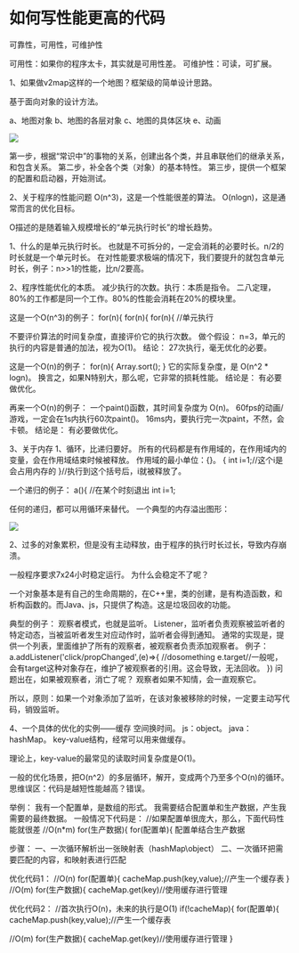 # 如何写性能更高的代码

可靠性，可用性，可维护性

可用性：如果你的程序太卡，其实就是可用性差。
可维护性：可读，可扩展。

1、如果做v2map这样的一个地图？框架级的简单设计思路。

基于面向对象的设计方法。

a、地图对象
b、地图的各层对象
c、地图的具体区块
e、动画

![](v2map组件分层.png)

第一步，根据“常识中”的事物的关系，创建出各个类，并且串联他们的继承关系，和包含关系。
第二步，补全各个类（对象）的基本特性。
第三步，提供一个框架的配置和启动器，开始测试。

2、关于程序的性能问题
O(n^3)，这是一个性能很差的算法。
O(nlogn)，这是通常而言的优化目标。

O描述的是随着输入规模增长的“单元执行时长”的增长趋势。

1、什么的是单元执行时长。
也就是不可拆分的，一定会消耗的必要时长。n/2的时长就是一个单元时长。
在对性能要求极端的情况下，我们要提升的就包含单元时长，例子：n>>1的性能，比n/2要高。

2、程序性能优化的本质。
减少执行的次数。执行：本质是指令。
二八定理，80%的工作都是同一个工作。80%的性能会消耗在20%的模块里。

这是一个O(n^3)的例子：
for(n){
for(n){
for(n){
//单元执行

不要评价算法的时间复杂度，直接评价它的执行次数。
做个假设：
n=3，单元的执行的内容是普通的加法，视为O(1)。
结论：
27次执行，毫无优化的必要。

这是一个O(n)的例子：
for(n){
Array.sort();
}
它的实际复杂度，是 O(n^2 * logn)。
换言之，如果N特别大，那么呢，它非常的损耗性能。
结论是：
有必要做优化。

再来一个O(n)的例子：
一个paint()函数，其时间复杂度为 O(n)。
60fps的动画/游戏，一定会在1s内执行60次paint()。
16ms内，要执行完一次paint，不然，会卡顿。
结论是：
有必要做优化。

3、关于内存
1、循环，比递归要好。
所有的代码都是有作用域的，在作用域内的变量，会在作用域结束时候被释放。
作用域的最小单位：{}。
{
int i=1;//这个i是会占用内存的
}//执行到这个括号后，i就被释放了。

一个递归的例子：
a(){
//在某个时刻退出
int i=1;

任何的递归，都可以用循环来替代。
一个典型的内存溢出图形：

![](递归循环.png)


2、过多的对象累积，但是没有主动释放，由于程序的执行时长过长，导致内存崩溃。

一般程序要求7x24小时稳定运行。
为什么会稳定不了呢？

一个对象基本是有自己的生命周期的，在C++里，类的创建，是有构造函数，和析构函数的。而Java、js，只提供了构造。这是垃圾回收的功能。

典型的例子：
观察者模式，也就是监听。
Listener，监听者负责观察被监听者的特定动态，当被监听者发生对应动作时，监听者会得到通知。
通常的实现是，提供一个列表，里面维护了所有的观察者，被观察者负责添加观察者。
例子：
a.addListener('click/propChanged',(e)=>{
//dosomething
e.target//一般呢，会有target这种对象存在，维护了被观察者的引用。这会导致，无法回收。
})
问题出在，如果被观察者，消亡了呢？
观察者如果不知情，会一直观察它。

所以，原则：如果一个对象添加了监听，在该对象被移除的时候，一定要主动写代码，销毁监听。

4、一个具体的优化的实例——缓存
空间换时间。
js：object。
java：hashMap。
key-value结构，经常可以用来做缓存。

理论上，key-value的最常见的读取时间复杂度是O(1)。

一般的优化场景，把O(n^2）的多层循环，解开，变成两个乃至多个O(n)的循环。
思维误区：代码是越短性能越高？错误。

举例：
我有一个配置单，是数组的形式。
我需要结合配置单和生产数据，产生我需要的最终数据。
一般情况下代码是：
//如果配置单很庞大，那么，下面代码性能就很差
//O(n*m)
for(生产数据){
for(配置单){
配置单结合生产数据

步骤：
一、一次循环解析出一张映射表（hashMap\object）
二、一次循环把需要匹配的内容，和映射表进行匹配

优化代码1：
//O(n)
for(配置单){
cacheMap.push(key,value);//产生一个缓存表
}
//O(m)
for(生产数据){
cacheMap.get(key)//使用缓存进行管理

优化代码2：
//首次执行O(n)，未来的执行是O(1)
if(!cacheMap){
for(配置单){
cacheMap.push(key,value);//产生一个缓存表

//O(m)
for(生产数据){
cacheMap.get(key)//使用缓存进行管理
}
